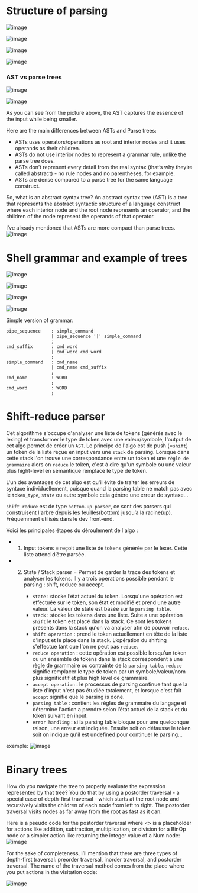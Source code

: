 # Structure of parsing

![image](https://github.com/valentinefleith/Minishell/assets/125041345/c14b8707-fa6b-4781-b216-aaa53d701681)

![image](https://github.com/valentinefleith/Minishell/assets/125041345/dcd60f26-c572-4c1e-b41d-831f4f14b541)

![image](https://github.com/valentinefleith/Minishell/assets/125041345/4a10f20c-651d-4db1-9174-3da5793cb72e)

![image](https://github.com/valentinefleith/Minishell/assets/125041345/d19bfdae-b738-4a0b-a3f2-c0fe44407105)


### AST vs parse trees

![image](https://github.com/valentinefleith/Minishell/assets/125041345/9856b4d1-f6f8-4e34-937c-be2035359f6e)

![image](https://github.com/valentinefleith/Minishell/assets/125041345/7293b05e-eecb-496c-81d1-49549352d626)

As you can see from the picture above, the AST captures the essence of the input while being smaller.

Here are the main differences between ASTs and Parse trees:

  - ASTs uses operators/operations as root and interior nodes and it uses operands as their children.
 - ASTs do not use interior nodes to represent a grammar rule, unlike the parse tree does.
- ASTs don’t represent every detail from the real syntax (that’s why they’re called abstract) - no rule nodes and no parentheses, for example.
- ASTs are dense compared to a parse tree for the same language construct.

So, what is an abstract syntax tree? An abstract syntax tree (AST) is a tree that represents the abstract syntactic structure of a language construct where each interior node and the root node represents an operator, and the children of the node represent the operands of that operator.

I’ve already mentioned that ASTs are more compact than parse trees. 
![image](https://github.com/valentinefleith/Minishell/assets/125041345/6e574a42-e25e-4957-a864-bb22dc5a1b01)


# Shell grammar and example of trees

![image](https://github.com/valentinefleith/Minishell/assets/125041345/2cdb2454-89a8-4c3a-b1fa-9c4e91f770d2)

![image](https://github.com/valentinefleith/Minishell/assets/125041345/49828910-5adc-42fa-a814-a84fbc0ab56a)


![image](https://github.com/valentinefleith/Minishell/assets/125041345/0ad8331a-b1b1-4fb7-a70a-291800cb574e)

![image](https://github.com/valentinefleith/Minishell/assets/125041345/abb1dda8-e4bc-4669-b240-39c2eb32068b)

Simple version of grammar:
```
pipe_sequence    : simple_command
                 | pipe_sequence '|' simple_command
                 ;
cmd_suffix       : cmd_word
                 | cmd_word cmd_word
                 ;
simple_command   : cmd_name
                 | cmd_name cmd_suffix
                 ;
cmd_name         : WORD                   
                 ;
cmd_word         : WORD
                 ;
```
# Shift-reduce parser
Cet algorithme s'occupe d'analyser une liste de tokens (générés avec le lexing) et transformer le type de token avec une valeur/symbole, l'output de cet algo permet de créer un `AST`.
Le principe de l'algo est de push (=`shift`) un token de la liste reçue en input vers une `stack` de parsing. Lorsque dans cette stack l'on trouve une correspondance entre un token et une `règle de grammaire` alors on `reduce` le token, c'est à dire qu'un symbole ou une valeur plus hight-level en sémantique remplace le type de token.

L'un des avantages de cet algo est qu'il évite de traiter les erreurs de syntaxe individuellement, puisque quand la parsing table ne match pas avec le `token_type`, `state` ou autre symbole cela génère une erreur de syntaxe...

`shift reduce` est de type `bottom-up parser`, ce sont des parsers qui construisent l'arbre depuis les feuilles(bottom) jusqu’à la racine(up). Fréquemment utilisés dans le dev front-end.

Voici les principales étapes du déroulement de l'algo :

- 1. Input tokens = reçoit une liste de tokens générée par le lexer. Cette liste attend d’être parsée.
 
- 2. State / Stack parser = Permet de garder la trace des tokens et analyser les tokens. Il y a trois operations possible pendant le parsing : shift, reduce ou accept. 
  
     - `state` : stocke l’état actuel du token. Lorsqu'une opération est effectuée sur le token, son état et modifié et prend une autre valeur. La valeur de state est basée sur la `parsing table`.
     - `stack` : stocke les tokens dans une liste. Suite a une opération `shift` le token est placé dans la stack. Ce sont les tokens présents dans la stack qu'on va analyser afin de pouvoir `reduce`.
     - `shift operation` : prend le token actuellement en tête de la liste d'input et le place dans la stack. L’opération du shifting s'effectue tant que l'on ne peut pas `reduce`.
     - `reduce operation` : cette opération est possible lorsqu'un token ou un ensemble de tokens dans la stack correspondent a une règle de grammaire ou contrainte de la `parsing table`. `reduce` signifie remplacer le type de token par un symbole/valeur/nom plus significatif et plus high level de grammaire.
     - `accept operation` : le processus de parsing continue tant que la liste d'input n'est pas étudiée totalement, et lorsque c'est fait `accept` signifie que le parsing is done.
     - `parsing table` : contient les règles de grammaire du langage et détermine l'action a prendre selon l’état actuel de la stack et du token suivant en input.
     - `error handling` : si la parsing table bloque pour une quelconque raison, une erreur est indiquée. Ensuite soit on défausse le token soit on indique qu'il est undefined pour continuer le parsing...

exemple: ![image](https://media.geeksforgeeks.org/wp-content/uploads/20201203162507/Annotation20201203162450.jpg)

# Binary trees
How do you navigate the tree to properly evaluate the expression represented by that tree? You do that by using a postorder traversal - a special case of depth-first traversal - which starts at the root node and recursively visits the children of each node from left to right. The postorder traversal visits nodes as far away from the root as fast as it can.

Here is a pseudo code for the postorder traversal where <<postorder actions>> is a placeholder for actions like addition, subtraction, multiplication, or division for a BinOp node or a simpler action like returning the integer value of a Num node:
![image](https://github.com/valentinefleith/Minishell/assets/125041345/cab34f9a-f2e7-42c0-b37c-77c3688fdf3e)

For the sake of completeness, I’ll mention that there are three types of depth-first traversal: preorder traversal, inorder traversal, and postorder traversal. The name of the traversal method comes from the place where you put actions in the visitation code:


![image](https://github.com/valentinefleith/Minishell/assets/125041345/79ca36c8-e685-47f6-bffe-016ac8a80561)


